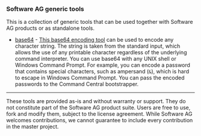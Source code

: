 ### Software AG generic tools
This is a collection of generic tools that can be used together with Software AG products or as standalone tools.

- [base64](base64) - [This base64 encoding tool](https://github.com/SoftwareAG/generic-tools/releases) can be used to encode any character string. The string is taken from the standard input, which allows the use of any printable character regardless of the underlying command interpreter. You can use base64 with any UNIX shell or Windows Command Prompt. For example, you can encode a password that contains special characters, such as ampersand (`&`), which is hard to escape in Windows Command Prompt. You can pass the encoded passwords to the Command Central bootstrapper.

***

These tools are provided as-is and without warranty or support. They do not constitute part of the Software AG product suite. Users are free to use, fork and modify them, subject to the license agreement. While Software AG welcomes contributions, we cannot guarantee to include every contribution in the master project.
